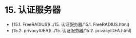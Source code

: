 # 15. 认证服务器

* [15.1. FreeRADIUS](../15. 认证服务器/15.1. FreeRADIUS.html)
* [15.2. privacyIDEA](../15. 认证服务器/15.2. privacyIDEA.html)
